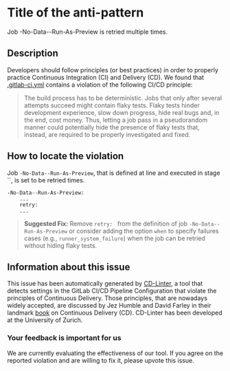 
# Title of the anti-pattern
Job -No-Data--Run-As-Preview is retried multiple times.

## Description
Developers should follow principles (or best practices) in order to properly practice Continuous Integration (CI) and Delivery (CD).
We found that [.gitlab-ci.yml](https://gitlab.com/magda-data/magda/blob/master/.gitlab-ci.yml) contains a violation of the following CI/CD principle:

> The build process has to be deterministic. Jobs that only after several attempts succeed might contain flaky tests. Flaky tests hinder development experience, slow down progress, hide real bugs and, in the end, cost money.
Thus, letting a job pass in a pseudorandom manner could potentially hide the presence of flaky tests that, instead, are required to be properly investigated and fixed.

## How to locate the violation
Job `-No-Data--Run-As-Preview`, that is defined at line  and executed in stage ``, is set to be retried  times. 

```
-No-Data--Run-As-Preview:
    ...
    retry: 
    ...
```

> **Suggested Fix:** Remove ```retry: ``` from the definition of job `-No-Data--Run-As-Preview` or consider adding the option ```when``` to specify failures cases (e.g., ```runner_system_failure```) when the job can be retried without hiding flaky tests.


## Information about this issue

This issue has been automatically generated by [CD-Linter](https://gitlab.com/Jancso/configuration-analytics), a tool that detects settings in the GitLab CI/CD Pipeline Configuration that violate the principles of Continuous Delivery. Those principles, that are nowadays widely accepted, are discussed by Jez Humble and David Farley in their landmark [book](https://www.oreilly.com/library/view/continuous-delivery-reliable/9780321670250/) on Continuous Delivery (CD). CD-Linter has been developed at the University of Zurich.

### Your feedback is important for us
We are currently evaluating the effectiveness of our tool. If you agree on the reported violation and are willing to fix it, please upvote this issue.

